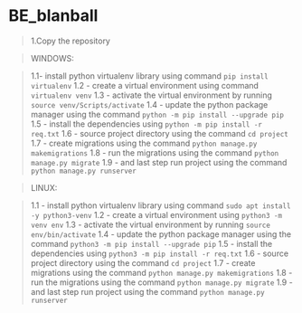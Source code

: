# BE_blanball

>1.Copy the repository 

>WINDOWS:

>1.1- install python virtualenv library using command `pip install virtualenv`
>1.2 - create a virtual environment using command `virtualenv venv`
>1.3 - activate the virtual environment by running `source venv/Scripts/activate`
>1.4 - update the python package manager using the command `python -m pip install --upgrade pip`
>1.5 - install the dependencies using `python -m pip install -r req.txt`
>1.6 - source project directory using the command `cd project`
>1.7 - create migrations using the command `python manage.py makemigrations`
>1.8 - run the migrations using the command  `python manage.py migrate`
>1.9 - and last step run project using the command `python manage.py runserver`

>LINUX:

>1.1 - install python virtualenv library using command  `sudo apt install -y python3-venv`
>1.2   - create a virtual environment using `python3 -m venv env`
>1.3 - activate the virtual environment by running `source env/bin/activate`
>1.4  - update the python package manager using the command  `python3 -m pip install --upgrade pip`
>1.5  - install the dependencies using `python3 -m pip install -r req.txt`
>1.6 - source project directory using the command `cd project`
>1.7 - create migrations using the command `python manage.py makemigrations`
>1.8  - run the migrations using the command  `python manage.py migrate`
>1.9 - and last step run project using the command `python manage.py runserver`


<!-- # cd project 
# celery -A project worker -l info" -->